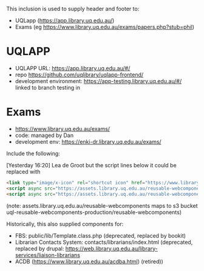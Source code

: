 This inclusion is used to supply header and footer to:

- UQLapp (<https://app.library.uq.edu.au/>)
- Exams (eg <https://www.library.uq.edu.au/exams/papers.php?stub=phil>)

# UQLAPP

- UQLAPP URL: <https://app.library.uq.edu.au/#/>
- repo <https://github.com/uqlibrary/uqlapp-frontend/>
- development environment: <https://app-testing.library.uq.edu.au/#/> linked to branch testing in

# Exams
- https://www.library.uq.edu.au/exams/
- code: managed by Dan
- development env: https://enki-dr.library.uq.edu.au/exams/

Include the following:

[Yesterday 16:20] Lea de Groot
but the script lines below it could be replaced with

```html
<link type="image/x-icon" rel="shortcut icon" href="https://www.library.uq.edu.au/favicon.ico">
<script async src="https://assets.library.uq.edu.au/reusable-webcomponents/uq-lib-reusable.min.js"></script>
<script async src="https://assets.library.uq.edu.au/reusable-webcomponents/applications/uqlapp/load.js"></script>
```

(note: assets.library.uq.edu.au/reusable-webcomponents maps to s3 bucket uql-reusable-webcomponents-production/reusable-webcomponents)

Historically, this also supplied components for:

- FBS: public/lib/Template.class.php (deprecated, replaced by bookit)
- Librarian Contacts System: contacts/librarians/index.html (deprecated, replaced by drupal: https://web.library.uq.edu.au/library-services/liaison-librarians
- ACDB (https://www.library.uq.edu.au/acdba.html) (retired))
